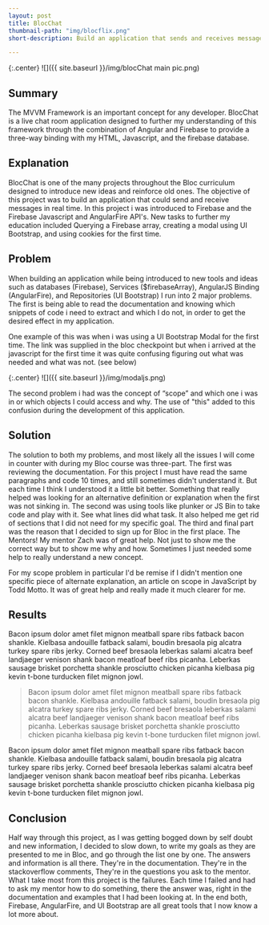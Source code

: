 ```yaml
---
layout: post
title: BlocChat
thumbnail-path: "img/blocflix.png"
short-description: Build an application that sends and receives messages in real time.

---
```


{:.center}
![]({{ site.baseurl }}/img/blocChat main pic.png)

## Summary

The MVVM Framework is an important concept for any developer. BlocChat is a live chat room application designed to further my understanding of this framework through the combination of Angular and Firebase to provide a three-way binding with my HTML, Javascript, and the firebase database.

## Explanation

BlocChat is one of the many projects throughout the Bloc curriculum designed to introduce new ideas and reinforce old ones. The objective of this project was to build an application that could send and receive messages in real time. In this project i was introduced to Firebase and the Firebase Javascript and AngularFire API's. New tasks to further my education included Querying a Firebase array, creating a modal using UI Bootstrap, and using cookies for the first time.

## Problem

When building an application while being introduced to new tools and ideas such as databases (Firebase), Services ($firebaseArray), AngularJS Binding (AngularFire), and Repositories (UI Bootstrap) I run into 2 major problems. The first is being able to read the documentation and knowing which snippets of code i need to extract and which I do not, in order to get the desired effect in my application.

One example of this was when i was using a UI Bootstrap Modal for the first time. The link was supplied in the bloc checkpoint but when i arrived at the javascript for the first time it was quite confusing figuring out what was needed and what was not. (see below)

{:.center}
![]({{ site.baseurl }}/img/modaljs.png)

The second problem i had was the concept of “scope” and which one i was in or which objects I could access and why. The use of "this" added to this confusion during the development of this application.

## Solution

The solution to both my problems, and most likely all the issues I will come in counter with during my Bloc course was three-part. The first was reviewing the documentation. For this project I must have read the same paragraphs and code 10 times, and still sometimes didn't understand it. But each time I think I understood it a little bit better. Something that really helped was looking for an alternative definition or explanation when the first was not sinking in. The second was using tools like plunker or JS Bin to take code and play with it. See what lines did what task. It also helped me get rid of sections that I did not need for my specific goal. The third and final part was the reason that I decided to sign up for Bloc in the first place. The Mentors! My mentor Zach was of great help. Not just to show me the correct way but to show me why and how. Sometimes I just needed some help to really understand a new concept.

For my scope problem in particular I'd be remise if I didn't mention one specific piece of alternate explanation, an article on scope in JavaScript by Todd Motto. It was of great help and really made it much clearer for me.

## Results

Bacon ipsum dolor amet filet mignon meatball spare ribs fatback bacon shankle. Kielbasa andouille fatback salami, boudin bresaola pig alcatra turkey spare ribs jerky. Corned beef bresaola leberkas salami alcatra beef landjaeger venison shank bacon meatloaf beef ribs picanha. Leberkas sausage brisket porchetta shankle prosciutto chicken picanha kielbasa pig kevin t-bone turducken filet mignon jowl.

> Bacon ipsum dolor amet filet mignon meatball spare ribs fatback bacon shankle. Kielbasa andouille fatback salami, boudin bresaola pig alcatra turkey spare ribs jerky. Corned beef bresaola leberkas salami alcatra beef landjaeger venison shank bacon meatloaf beef ribs picanha. Leberkas sausage brisket porchetta shankle prosciutto chicken picanha kielbasa pig kevin t-bone turducken filet mignon jowl.

Bacon ipsum dolor amet filet mignon meatball spare ribs fatback bacon shankle. Kielbasa andouille fatback salami, boudin bresaola pig alcatra turkey spare ribs jerky. Corned beef bresaola leberkas salami alcatra beef landjaeger venison shank bacon meatloaf beef ribs picanha. Leberkas sausage brisket porchetta shankle prosciutto chicken picanha kielbasa pig kevin t-bone turducken filet mignon jowl.

## Conclusion

Half way through this project, as I was getting bogged down by self doubt and new information, I decided to slow down, to write my goals as they are presented to me in Bloc, and go through the list one by one. The answers and information is all there. They're in the documentation. They're in the stackoverflow comments, They're in the questions you ask to the mentor. What I take most from this project is the failures. Each time I failed and had to ask my mentor how to do something, there the answer was, right in the documentation and examples that I had been looking at. In the end both, Firebase, AngularFire, and UI Bootstrap are all great tools that I now know a lot more about. 
